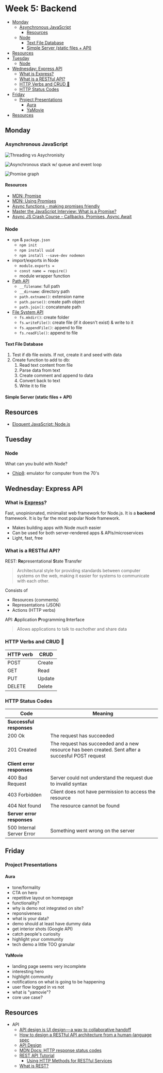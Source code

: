# Week 5: Backend

* [Monday](#monday)
  * [Asynchronous JavaScript](#asynchronous-javascript)
    * [Resources](#resources)
  * [Node](#node)
    * [Text File Database](#text-file-database)
    * [Simple Server (static files + API)](#simple-server-static-files--api)
* [Resources](#resources-1)
* [Tuesday](#tuesday)
  * [Node](#node-1)
* [Wednesday: Express API](#wednesday-express-api)
  * [What is Express?](#what-is-express)
  * [What is a RESTful API?](#what-is-a-restful-api)
  * [HTTP Verbs and CRUD 💩](#http-verbs-and-crud-)
  * [HTTP Status Codes](#http-status-codes)
* [Friday](#friday)
  * [Project Presentations](#project-presentations)
    * [Aura](#aura)
    * [YaMovie](#yamovie)
* [Resources](#resources-2)

## Monday

### Asynchronous JavaScript

![Threading vs Asychronisity](https://eloquentjavascript.net/img/control-io.svg)

![Asynchronous stack w/ queue and event loop](https://cdn-images-1.medium.com/max/600/1*9iOmFwC3PWUD8RFLsxzBXQ.jpeg)

![Promise graph](https://cdn-images-1.medium.com/max/1600/1*5Oj4qxp6BaWyAgZzLbddxQ.png)

#### Resources

- [MDN: Promise](https://developer.mozilla.org/en-US/docs/Web/JavaScript/Reference/Global_Objects/Promise)
- [MDN: Using Promises](https://developer.mozilla.org/en-US/docs/Web/JavaScript/Guide/Using_promises#Creating_a_Promise_around_an_old_callback_API)
- [Async functions - making promises friendly](https://developers.google.com/web/fundamentals/primers/async-functions)
- [Master the JavaScript Interview: What is a Promise?](https://medium.com/javascript-scene/master-the-javascript-interview-what-is-a-promise-27fc71e77261)
- [Async JS Crash Course - Callbacks, Promises, Async Await](https://www.youtube.com/watch?v=PoRJizFvM7s)

### Node

- `npm` & `package.json`
  - `npm init`
  - `npm install uuid`
  - `npm install --save-dev nodemon`
- import/exports in Node
  - `module.exports =`
  - `const name = require()`
  - module wrapper function
- [Path API](https://nodejs.org/dist/latest-v11.x/docs/api/path.html)
  - `__filename`: full path
  - `__dirname`: directory path
  - `path.extname()`: extension name
  - `path.parse()`: create path object
  - `path.join()`: concatenate path
- [File System API](https://nodejs.org/api/fs.html)
  - `fs.mkdir()`: create folder
  - `fs.writeFile()`: create file (if it doesn't exist) & write to it
  - `fs.appendFile()`: append to file
  - `fs.readFile()`: append to file

#### Text File Database

1. Test if db file exists. If not, create it and seed with data
2. Create function to add to db:
   1. Read text content from file
   2. Parse data from text
   3. Create comment and append to data
   4. Convert back to text
   5. Write it to file

#### Simple Server (static files + API)

## Resources

- [Eloquent JavaScript: Node.js](https://eloquentjavascript.net/20_node.html)

## Tuesday

### Node

What can you build with Node?

- [Chip8](https://github.com/taniarascia/chip8): emulator for computer from the 70's

## Wednesday: Express API

### What is [Express](https://expressjs.com/)?

Fast, unopinionated, minimalist web framework for Node.js. It is a **backend** framework. It is by far the most popular Node framework.

- Makes building apps with Node _much_ easier
- Can be used for both server-rendered apps & APIs/microservices
- Light, fast, free

### What is a RESTful API?

REST: **Re**presentational **S**tate **T**ransfer

> Architectural style for providing standards between computer systems on the web, making it easier for systems to communicate with each other.

Consists of

- Resources (comments)
- Representations (JSON)
- Actions (HTTP verbs)

API: **A**pplication **P**rogramming **I**nterface

> Allows applications to talk to eachother and share data

### HTTP Verbs and CRUD 💩

| HTTP verb | CRUD   |
| --------- | ------ |
| POST      | Create |
| GET       | Read   |
| PUT       | Update |
| DELETE    | Delete |

### HTTP Status Codes

| Code                       | Meaning                                                                                            |
| -------------------------- | -------------------------------------------------------------------------------------------------- |
| **Successful responses**   |                                                                                                    |
| 200 Ok                     | The request has succeeded                                                                          |
| 201 Created                | The request has succeeded and a new resource has been created. Sent after a succesful POST request |
| **Client error responses** |                                                                                                    |
| 400 Bad Request            | Server could not understand the request due to invalid syntax                                      |
| 403 Forbidden              | Client does not have permission to access the resource                                             |
| 404 Not found              | The resource cannot be found                                                                       |
| **Server error responses** |                                                                                                    |
| 500 Internal Server Error  | Something went wrong on the server                                                                 |

## Friday

### Project Presentations

#### Aura

- tone/formality
- CTA on hero
- repetitive layout on homepage
- functionality?
- why is demo not integrated on site?
- reponsiveness
- what is your data?
- demo should at least have dummy data
- get interior shots (Google API)
- catch people's curiosity
- highlight your community
- tech demo a little TOO granular

#### YaMovie

- landing page seems very incomplete
- interesting hero
- highlight community
- notifications on what is going to be happening
- user flow logged in vs not
- what is "yamovie"?
- core use case?


## Resources

* API
  * [API design is UI design — a way to collaborative handoff](https://uxdesign.cc/api-design-is-ui-design-a-way-to-collaborative-handoff-3d31ff57bb1)
  * [How to design a RESTful API architecture from a human-language spec](https://www.oreilly.com/learning/how-to-design-a-restful-api-architecture-from-a-human-language-spec)
  * [API Design](https://docs.microsoft.com/en-us/azure/architecture/best-practices/api-design)
  * [MDN Docs: HTTP response status codes](https://developer.mozilla.org/en-US/docs/Web/HTTP/Status)
  * [REST API Tutorial](https://www.restapitutorial.com/)
    * [Using HTTP Methods for RESTful Services](https://www.restapitutorial.com/lessons/httpmethods.html)
  * [What is REST?](https://www.codecademy.com/articles/what-is-rest)